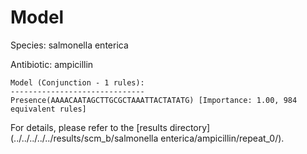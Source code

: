 
# Model

Species: salmonella enterica

Antibiotic: ampicillin

```
Model (Conjunction - 1 rules):
------------------------------
Presence(AAAACAATAGCTTGCGCTAAATTACTATATG) [Importance: 1.00, 984 equivalent rules]

```

For details, please refer to the [results directory](../../../../../results/scm_b/salmonella enterica/ampicillin/repeat_0/).

